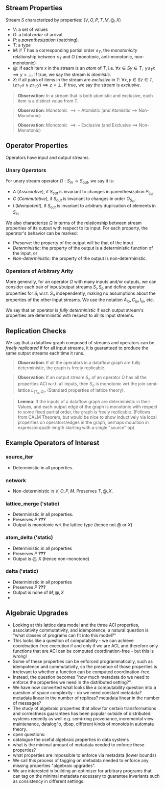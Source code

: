## Stream Properties
Stream $S$ characterized by properties: $(V, O, P, T, M, @, X)$
- $V$: a set of values
- $O$: a total *order* of arrival
- $P$: a *parenthesization* (batching).
- $T$: a *type*
- $M$: if $T$ has a corresponding partial order $\le_T$, the *monotonicity* relationship between $\le_T$ and $O$ (monotonic, anti-monotonic, non-monotonic)
- $@$: if each item $x$ in the stream is an *atom* of $T$, i.e. $\forall x \in S y \in T, \; \; y \le_T x \implies y = \bot$. If true, we say the stream is *atomistic*.
- $X$: if all pairs of items in the stream are *exclusive* in $T$: $\forall x, y \in S z \in T, \;\; (z \le_T x \wedge z \le_T y) \implies z = \bot$. If true, we say the stream is *exclusive*.

> **Observation**: In a stream that is both atomistic and exclusive, each item is a distinct value from $T$.

> **Observation**: Monotonic $\implies \neg$ Atomistic (and Atomistic $\implies$ Non-Monotonic)

> **Observation**: Monotonic $\implies \neg$ Exclusive (and Exclusive $\implies$ Non-Monotonic)

## Operator Properties
Operators have input and output streams.

### Unary Operators
For unary stream operator $\Omega: S_{in} \rightarrow S_{out}$, we say it is:
- $A$ (*Associative*), if $S_{out}$ is invariant to changes in parenthesization $P_{S_{in}}$.
- $C$ (*Commutative*), if $S_{out}$ is invariant to changes in order $O_{S_{in}}$.
- $I$ (*Idempotent*), if $S_{out}$ is invariant to arbitrary duplication of elements in $S_{in}$

We also characterize $\Omega$ in terms of the relationship between stream properties of its output with respect to its input. For each property, the operator's behavior can be marked:
- *Preserve*: the property of the output will be that of the input
- *Deterministic*: the property of the output is a deterministic function of the input, or 
- *Non-deterministic*: the property of the output is non-deterministic.

### Operators of Arbitrary Arity
More generally, for an operator $\Omega$ with many inputs and/or outputs, we can consider each pair of input/output streams $S_i, S_o$ and define operator properties for $S_i$ w.r.t. $S_o$ independently, making no assumptions about the properties of the other input streams. We use the notation $A_{io}, C_{io}, I_{io}$, etc.

We say that an operator is *fully deterministic* if each output stream's properties are deterministic with respect to all its input streams.

## Replication Checks
We say that a dataflow graph composed of streams and operators can be *freely replicated* if for all input streams, it is guaranteed to produce the same output streams each time it runs.

> **Observation**: If all the operators in a dataflow graph are fully deterministic, the graph is freely replicable.

> **Observation**: If an output stream $S_o$ of an operator $\Omega$ has all the properties ACI w.r.t. all inputs, then $S_o$ is monotonic wrt the join semi-lattice $L_{(T_o,\Omega)}$. (Standard properties of lattice theory).

> **Lemma**: If the inputs of a dataflow graph are deterministic in their Values, and each output edge of the graph is monotonic with respect to some fixed partial order, the graph is freely replicable. (Follows from CALM Theorem, but would be nice to show inductively via  local properties on operators/edges in the graph, perhaps induction in expression/path length starting with a single "source" op).

## Example Operators of Interest
### source_iter
- Deterministic in all properties.

### network
- Non-deterministic in $V, O, P, M$. Preserves $T, @, X$.

### lattice_merge ('static)
- Deterministic in all properties.
- Preserves $P$ **???**
- Output is monotonic wrt the lattice type (hence not $@$ or $X$)

### atom_delta ('static)
- Deterministic in all properties
- Preserves $P$ **???**
- Output is $@,X$ (hence non-monotone)

### delta ('static)
- Deterministic in all properties
- Preserves $P$ **???**
- Output is none of $M,@,X$
- 
## Algebraic Upgrades
- Looking at this lattice data model and the three ACI properties, associativity commutativity, and idempotence, a natural question is "what classes of programs can fit into this model?"
- This looks like a question of computability - we can achieve coordination-free execution if and only if we are ACI, and therefore only functions that are ACI can be computed coordination-free - but this is wrong!
- Some of these properties can be enforced programmatically, such as idempotence and commutativity, so the presence of those properties is irrelevant to whether a function can be computed coordination-free.
- Instead, the question becomes "how much metadata do we need to enforce the properties we need in the distributed setting?".
- We have now converted what looks like a computability question into a question of space complexity - do we need constant metadata? metadata linear in the number of replicas? metadata linear in the number of messages?
- The study of algebraic properties that allow for certain transformations and correctness guarantees has been popular outside of distributed systems recently as well e.g. semi-ring provenance, incremental view maintenance, datalog^o, dbsp, different kinds of monoids in automata theory.
- open questions:
- catalogue the useful algebraic properties in data systems
- what is the minimal amount of metadata needed to enforce these properties?
- what properties are impossible to enforce via metadata (lower bounds)
- We call this process of tagging on metadata needed to enforce any missing properties "algebraic upgrades".
- We are interested in building an optimizer for arbitrary programs that can tag on the minimal metadata necessary to guarantee invariants such as consistency in different settings. 
